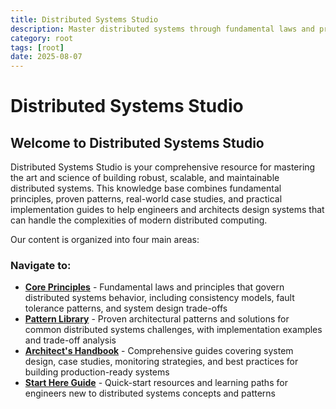 ```yaml
---
title: Distributed Systems Studio
description: Master distributed systems through fundamental laws and proven patterns
category: root
tags: [root]
date: 2025-08-07
---
```


# Distributed Systems Studio

## Welcome to Distributed Systems Studio

Distributed Systems Studio is your comprehensive resource for mastering the art and science of building robust, scalable, and maintainable distributed systems. This knowledge base combines fundamental principles, proven patterns, real-world case studies, and practical implementation guides to help engineers and architects design systems that can handle the complexities of modern distributed computing.

Our content is organized into four main areas:

### Navigate to:
- **[Core Principles](core-principles/)** - Fundamental laws and principles that govern distributed systems behavior, including consistency models, fault tolerance patterns, and system design trade-offs
- **[Pattern Library](pattern-library/)** - Proven architectural patterns and solutions for common distributed systems challenges, with implementation examples and trade-off analysis
- **[Architect's Handbook](architects-handbook/)** - Comprehensive guides covering system design, case studies, monitoring strategies, and best practices for building production-ready systems
- **[Start Here Guide](start-here/)** - Quick-start resources and learning paths for engineers new to distributed systems concepts and patterns
